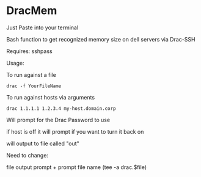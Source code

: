 # DracMem
Just Paste into your terminal

Bash function to get recognized memory size on dell servers via Drac-SSH

Requires: sshpass

Usage:

  To run against a file
  
    drac -f YourFileName
    
  To run against hosts via arguments
  
    drac 1.1.1.1 1.2.3.4 my-host.domain.corp

Will prompt for the Drac Password to use

if host is off it will prompt if you want to turn it back on

will output to file called "out"

Need to change:

  file output prompt + prompt file name (tee -a drac.$file)

